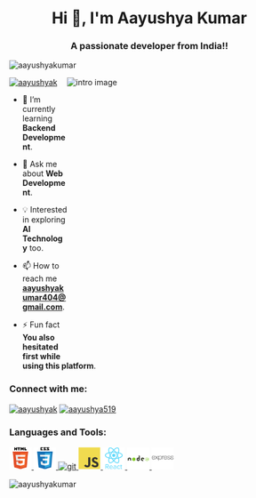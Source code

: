 <h1 align="center">Hi 👋, I'm Aayushya Kumar</h1>
<h3 align="center">A passionate developer from India!!</h3>
<p align="left"> <img src="https://komarev.com/ghpvc/?username=aayushyakumar&label=Profile%20views&color=0e75b6&style=flat" alt="aayushyakumar" /> </p>
<img src="https://media.tenor.com/QS-gLMojgV8AAAAC/anime-boys.gif" alt="intro image" align="right" width="400 " height="500">
<p align="left"> <a href="https://twitter.com/aayushyak" target="blank"><img src="https://img.shields.io/twitter/follow/aayushyak?logo=twitter&style=for-the-badge" alt="aayushyak" /></a> </p>

- 🌱 I’m currently learning **Backend Development**.

- 💬 Ask me about **Web Development**.

- 💡 Interested in exploring **AI Technology** too.  

- 📫 How to reach me **aayushyakumar404@gmail.com**.

- ⚡ Fun fact **You also hesitated first while using this platform**.

<h3 align="left">Connect with me:</h3>
<p align="left">
<a href="https://twitter.com/aayushyak" target="blank"><img align="center" src="https://raw.githubusercontent.com/rahuldkjain/github-profile-readme-generator/master/src/images/icons/Social/twitter.svg" alt="aayushyak" height="30" width="40" /></a>
<a href="https://instagram.com/aayushya519" target="blank"><img align="center" src="https://raw.githubusercontent.com/rahuldkjain/github-profile-readme-generator/master/src/images/icons/Social/instagram.svg" alt="aayushya519" height="30" width="40" /></a>
</p>

<h3 align="left">Languages and Tools:</h3>
<p align="left">  </a> <a href="https://www.w3.org/html/" target="_blank" rel="noreferrer"> <img src="https://raw.githubusercontent.com/devicons/devicon/master/icons/html5/html5-original-wordmark.svg" alt="html5" width="40" height="40"/> <a href="https://www.w3schools.com/css/" target="_blank" rel="noreferrer"> <img src="https://raw.githubusercontent.com/devicons/devicon/master/icons/css3/css3-original-wordmark.svg" alt="css3" width="40" height="40"/> </a> <a href="https://git-scm.com/" target="_blank" rel="noreferrer"> <img src="https://www.vectorlogo.zone/logos/git-scm/git-scm-icon.svg" alt="git" width="40" height="40"/> </a> <a href="https://developer.mozilla.org/en-US/docs/Web/JavaScript" target="_blank" rel="noreferrer"> <img src="https://raw.githubusercontent.com/devicons/devicon/master/icons/javascript/javascript-original.svg" alt="javascript" width="40" height="40"/> </a> <a href="https://reactjs.org/" target="_blank" rel="noreferrer"> <img src="https://raw.githubusercontent.com/devicons/devicon/master/icons/react/react-original-wordmark.svg" alt="react" width="40" height="40"/> </a> <a href="https://nodejs.org" target="_blank" rel="noreferrer"> <img src="https://raw.githubusercontent.com/devicons/devicon/master/icons/nodejs/nodejs-original-wordmark.svg" alt="nodejs" width="40" height="40"/> </a> <a href="https://expressjs.com" target="_blank" rel="noreferrer"> <img src="https://raw.githubusercontent.com/devicons/devicon/master/icons/express/express-original-wordmark.svg" alt="express" width="40" height="40"/> </a> </p>

<p><img align="center" src="https://github-readme-streak-stats.herokuapp.com/?user=aayushyakumar&" alt="aayushyakumar" /></p




